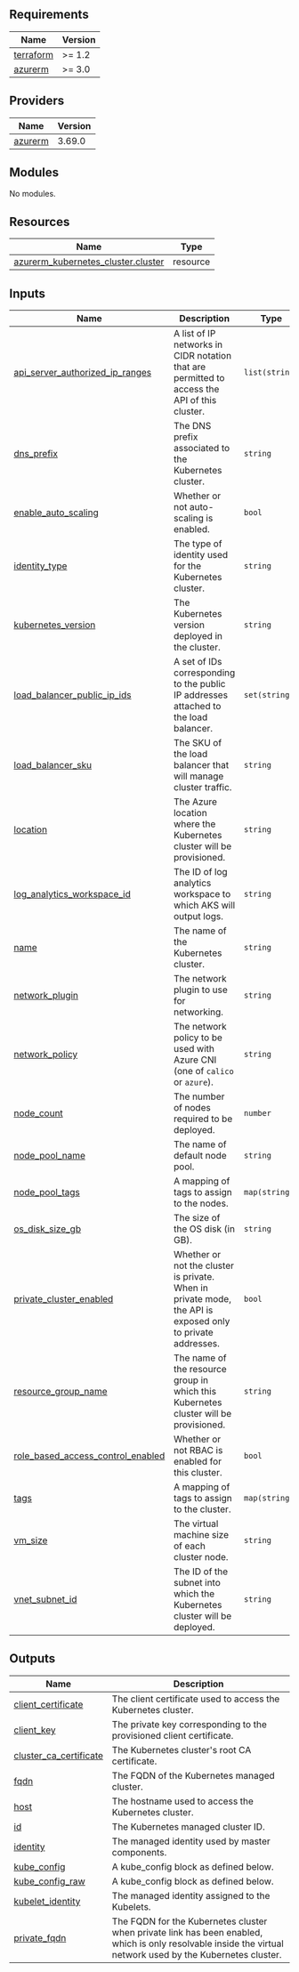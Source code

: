 <!-- BEGIN_TF_DOCS -->
## Requirements

| Name | Version |
|------|---------|
| <a name="requirement_terraform"></a> [terraform](#requirement\_terraform) | >= 1.2 |
| <a name="requirement_azurerm"></a> [azurerm](#requirement\_azurerm) | >= 3.0 |

## Providers

| Name | Version |
|------|---------|
| <a name="provider_azurerm"></a> [azurerm](#provider\_azurerm) | 3.69.0 |

## Modules

No modules.

## Resources

| Name | Type |
|------|------|
| [azurerm_kubernetes_cluster.cluster](https://registry.terraform.io/providers/hashicorp/azurerm/latest/docs/resources/kubernetes_cluster) | resource |

## Inputs

| Name | Description | Type | Default | Required |
|------|-------------|------|---------|:--------:|
| <a name="input_api_server_authorized_ip_ranges"></a> [api\_server\_authorized\_ip\_ranges](#input\_api\_server\_authorized\_ip\_ranges) | A list of IP networks in CIDR notation that are permitted to access the API of this cluster. | `list(string)` | <pre>[<br>  "0.0.0.0/0"<br>]</pre> | no |
| <a name="input_dns_prefix"></a> [dns\_prefix](#input\_dns\_prefix) | The DNS prefix associated to the Kubernetes cluster. | `string` | n/a | yes |
| <a name="input_enable_auto_scaling"></a> [enable\_auto\_scaling](#input\_enable\_auto\_scaling) | Whether or not auto-scaling is enabled. | `bool` | `false` | no |
| <a name="input_identity_type"></a> [identity\_type](#input\_identity\_type) | The type of identity used for the Kubernetes cluster. | `string` | `"SystemAssigned"` | no |
| <a name="input_kubernetes_version"></a> [kubernetes\_version](#input\_kubernetes\_version) | The Kubernetes version deployed in the cluster. | `string` | `null` | no |
| <a name="input_load_balancer_public_ip_ids"></a> [load\_balancer\_public\_ip\_ids](#input\_load\_balancer\_public\_ip\_ids) | A set of IDs corresponding to the public IP addresses attached to the load balancer. | `set(string)` | `[]` | no |
| <a name="input_load_balancer_sku"></a> [load\_balancer\_sku](#input\_load\_balancer\_sku) | The SKU of the load balancer that will manage cluster traffic. | `string` | `"standard"` | no |
| <a name="input_location"></a> [location](#input\_location) | The Azure location where the Kubernetes cluster will be provisioned. | `string` | n/a | yes |
| <a name="input_log_analytics_workspace_id"></a> [log\_analytics\_workspace\_id](#input\_log\_analytics\_workspace\_id) | The ID of log analytics workspace to which AKS will output logs. | `string` | n/a | yes |
| <a name="input_name"></a> [name](#input\_name) | The name of the Kubernetes cluster. | `string` | n/a | yes |
| <a name="input_network_plugin"></a> [network\_plugin](#input\_network\_plugin) | The network plugin to use for networking. | `string` | `"kubenet"` | no |
| <a name="input_network_policy"></a> [network\_policy](#input\_network\_policy) | The network policy to be used with Azure CNI (one of `calico` or `azure`). | `string` | `"calico"` | no |
| <a name="input_node_count"></a> [node\_count](#input\_node\_count) | The number of nodes required to be deployed. | `number` | `1` | no |
| <a name="input_node_pool_name"></a> [node\_pool\_name](#input\_node\_pool\_name) | The name of default node pool. | `string` | `"default"` | no |
| <a name="input_node_pool_tags"></a> [node\_pool\_tags](#input\_node\_pool\_tags) | A mapping of tags to assign to the nodes. | `map(string)` | `{}` | no |
| <a name="input_os_disk_size_gb"></a> [os\_disk\_size\_gb](#input\_os\_disk\_size\_gb) | The size of the OS disk (in GB). | `string` | `"30"` | no |
| <a name="input_private_cluster_enabled"></a> [private\_cluster\_enabled](#input\_private\_cluster\_enabled) | Whether or not the cluster is private. When in private mode, the API is exposed only to private addresses. | `bool` | `true` | no |
| <a name="input_resource_group_name"></a> [resource\_group\_name](#input\_resource\_group\_name) | The name of the resource group in which this Kubernetes cluster will be provisioned. | `string` | n/a | yes |
| <a name="input_role_based_access_control_enabled"></a> [role\_based\_access\_control\_enabled](#input\_role\_based\_access\_control\_enabled) | Whether or not RBAC is enabled for this cluster. | `bool` | `true` | no |
| <a name="input_tags"></a> [tags](#input\_tags) | A mapping of tags to assign to the cluster. | `map(string)` | `{}` | no |
| <a name="input_vm_size"></a> [vm\_size](#input\_vm\_size) | The virtual machine size of each cluster node. | `string` | `"Standard_DS2_v2"` | no |
| <a name="input_vnet_subnet_id"></a> [vnet\_subnet\_id](#input\_vnet\_subnet\_id) | The ID of the subnet into which the Kubernetes cluster will be deployed. | `string` | n/a | yes |

## Outputs

| Name | Description |
|------|-------------|
| <a name="output_client_certificate"></a> [client\_certificate](#output\_client\_certificate) | The client certificate used to access the Kubernetes cluster. |
| <a name="output_client_key"></a> [client\_key](#output\_client\_key) | The private key corresponding to the provisioned client certificate. |
| <a name="output_cluster_ca_certificate"></a> [cluster\_ca\_certificate](#output\_cluster\_ca\_certificate) | The Kubernetes cluster's root CA certificate. |
| <a name="output_fqdn"></a> [fqdn](#output\_fqdn) | The FQDN of the Kubernetes managed cluster. |
| <a name="output_host"></a> [host](#output\_host) | The hostname used to access the Kubernetes cluster. |
| <a name="output_id"></a> [id](#output\_id) | The Kubernetes managed cluster ID. |
| <a name="output_identity"></a> [identity](#output\_identity) | The managed identity used by master components. |
| <a name="output_kube_config"></a> [kube\_config](#output\_kube\_config) | A kube\_config block as defined below. |
| <a name="output_kube_config_raw"></a> [kube\_config\_raw](#output\_kube\_config\_raw) | A kube\_config block as defined below. |
| <a name="output_kubelet_identity"></a> [kubelet\_identity](#output\_kubelet\_identity) | The managed identity assigned to the Kubelets. |
| <a name="output_private_fqdn"></a> [private\_fqdn](#output\_private\_fqdn) | The FQDN for the Kubernetes cluster when private link has been enabled, which is only resolvable inside the virtual network used by the Kubernetes cluster. |
<!-- END_TF_DOCS -->
